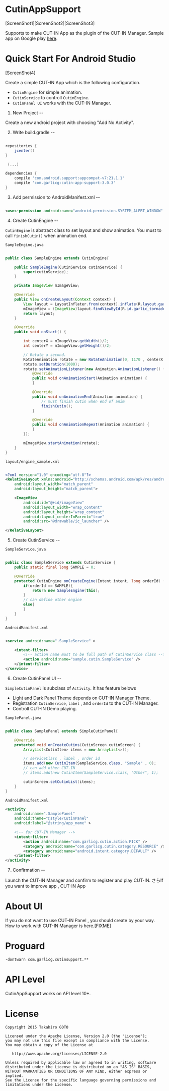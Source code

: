 # CutinAppSupport

[ScreenShot1][ScreenShot2][ScreenShot3]

Supports to make CUT-IN App as the plugin of the CUT-IN Manager.
Sample app on Google play [here]().

# Quick Start For Android Studio

[ScreenShot4]

Create a simple CUT-IN App which is the following configuration.

- `CutinEngine` for simple animation.
- `CutinService` to controll `CutinEngine`.
- `CutinPanel UI` works with the CUT-IN Manager.


1. New Project
--

Create a new android project with choosing "Add No Activity".


2. Write build.gradle
--

```groovy

repositories {
    jcenter()
}

 (...)

dependencies {
    compile 'com.android.support:appcompat-v7:21.1.1'
    compile 'com.garlicg:cutin-app-support:3.0.3'
}

```


3. Add permission to AndroidManifest.xml
--

```xml

<uses-permission android:name="android.permission.SYSTEM_ALERT_WINDOW" />
```




4. Create CutinEngine
--

`CutinEngine` is abstract class to set layout and show animation. You must to call `finishCutin()` when animation end.

`SampleEngine.java`

```java

public class SampleEngine extends CutinEngine{

    public SampleEngine(CutinService cutinService) {
        super(cutinService);
    }

    private ImageView mImageView;

    @Override
    public View onCreateLayout(Context context) {
        View layout = LayoutInflater.from(context).inflate(R.layout.garlic_tornado, null);
        mImageView = (ImageView)layout.findViewById(R.id.garlic_tornado_Image);
        return layout;
    }

    @Override
    public void onStart() {

        int centerX = mImageView.getWidth()/2;
        int centerY = mImageView.getHeight()/2;

        // Rotate a second.
        RotateAnimation rotate = new RotateAnimation(0, 1170 , centerX , centerY);
        rotate.setDuration(1000);
        rotate.setAnimationListener(new Animation.AnimationListener() {
            @Override
            public void onAnimationStart(Animation animation) {
            }

            @Override
            public void onAnimationEnd(Animation animation) {
                // must finish cutin when end of anim
                finishCutin();
            }

            @Override
            public void onAnimationRepeat(Animation animation) {
            }
        });

        mImageView.startAnimation(rotate);
    }
}
```

`layout/engine_sample.xml`

```xml 

<?xml version="1.0" encoding="utf-8"?>
<RelativeLayout xmlns:android="http://schemas.android.com/apk/res/android"
    android:layout_width="match_parent"
    android:layout_height="match_parent">

    <ImageView
        android:id="@+id/imageView"
        android:layout_width="wrap_content"
        android:layout_height="wrap_content"
        android:layout_centerInParent="true"
        android:src="@drawable/ic_launcher" />

</RelativeLayout>
```


5. Create CutinService
--

`SampleService.java`

```java

public class SampleService extends CutinService {
    public static final long SAMPLE = 0;    

    @Override
    protected CutinEngine onCreateEngine(Intent intent, long orderId) {
        if(orderId == SAMPLE){
            return new SampleEngine(this);
        }
        // can define other engine
        else{
        }
    }
}
``` 


`AndroidManifest.xml`

```xml

<service android:name=".SampleService" >

    <intent-filter>
        <!-- action name must to be full path of CutinService class -->
        <action android:name="sample.cutin.SampleService" />
    </intent-filter>
</service>
```



6. Create CutinPanel UI
--

`SimpleCutinPanel` is subclass of `Activity`. It has feature belows

- Light and Dark Panel Theme depends on CUT-IN Manager Theme.
- Registration `CutinService`, `label` , and `orderId` to the CUT-IN Manager.
- Controll CUT-IN Demo playing.


`SamplePanel.java`

```java

public class SamplePanel extends SimpleCutinPanel{

    @Override
    protected void onCreateCutins(CutinScreen cutinScreen) {
        ArrayList<CutinItem> items = new ArrayList<>();

        // serviceClass , label , order id 
        items.add(new CutinItem(SampleService.class, "Sample" , 0);
        // can add other CUT-IN
        // items.add(new CutinItem(SampleService.class, "Other", 1);

        cutinScreen.setCutinList(items);
    }
}
```


`AndroidManifest.xml`

```xml
<activity
    android:name=".SamplePanel"
    android:theme="@style/CutinPanel"
    android:label="@string/app_name" >

    <!-- for CUT-IN Manager -->
    <intent-filter>
        <action android:name="com.garlicg.cutin.action.PICK" />
        <category android:name="com.garlicg.cutin.category.RESOURCE" />
        <category android:name="android.intent.category.DEFAULT" />
    </intent-filter>
</activity>
```

7. Confirmation
--

Launch the CUT-IN Manager and confirm to register and play CUT-IN.
さらIf you want to improve app , CUT-IN App 


# About UI

If you do not want to use CUT-IN Panel , you should create by your way.
How to work with CUT-IN Manager is here.[FIXME]


# Proguard

```
-dontwarn com.garlicg.cutinsupport.**
```


# API Level

CutinAppSupport works on API level 10+.





# License


    Copyright 2015 Takahiro GOTO

    Licensed under the Apache License, Version 2.0 (the "License");
    you may not use this file except in compliance with the License.
    You may obtain a copy of the License at

       http://www.apache.org/licenses/LICENSE-2.0

    Unless required by applicable law or agreed to in writing, software
    distributed under the License is distributed on an "AS IS" BASIS,
    WITHOUT WARRANTIES OR CONDITIONS OF ANY KIND, either express or implied.
    See the License for the specific language governing permissions and
    limitations under the License.

